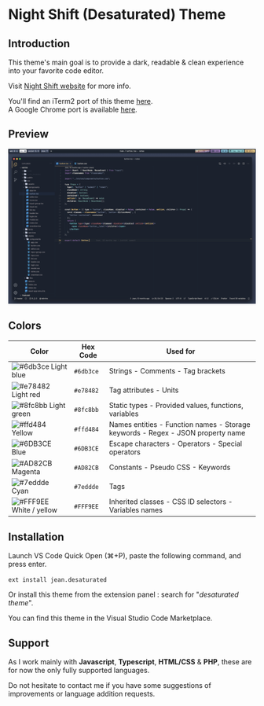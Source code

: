 # Night Shift (Desaturated) Theme

## Introduction

This theme's main goal is to provide a dark, readable & clean experience into your favorite code editor.

Visit [Night Shift website](https://jean-tinland.github.io/night-shift-demo/) for more info.

You'll find an iTerm2 port of this theme [here](https://github.com/Jean-Tinland/iTerm2-theme-desaturated).\
A Google Chrome port is available [here](https://github.com/Jean-Tinland/chrome-theme-desaturated).

## Preview

![.tsx preview](./assets/preview.jpg)

## Colors

| Color                                                                   | Hex Code  | Used for                                                                        |
| ----------------------------------------------------------------------- | --------- | ------------------------------------------------------------------------------- |
| ![#6db3ce](https://placehold.it/15/6db3ce/000000?text=+) Light blue     | `#6db3ce` | Strings - Comments - Tag brackets                                               |
| ![#e78482](https://placehold.it/15/e78482/000000?text=+) Light red      | `#e78482` | Tag attributes - Units                                                          |
| ![#8fc8bb](https://placehold.it/15/8fc8bb/000000?text=+) Light green    | `#8fc8bb` | Static types - Provided values, functions, variables                            |
| ![#ffd484](https://placehold.it/15/ffd484/000000?text=+) Yellow         | `#ffd484` | Names entities - Function names - Storage keywords - Regex - JSON property name |
| ![#6DB3CE](https://placehold.it/15/6DB3CE/000000?text=+) Blue           | `#6DB3CE` | Escape characters - Operators - Special operators                               |
| ![#AD82CB](https://placehold.it/15/AD82CB/000000?text=+) Magenta        | `#AD82CB` | Constants - Pseudo CSS - Keywords                                               |
| ![#7eddde](https://placehold.it/15/7eddde/000000?text=+) Cyan           | `#7eddde` | Tags                                                                            |
| ![#FFF9EE](https://placehold.it/15/FFF9EE/000000?text=+) White / yellow | `#FFF9EE` | Inherited classes - CSS ID selectors - Variables names                          |

## Installation

Launch VS Code Quick Open (⌘+P), paste the following command, and press enter.

`ext install jean.desaturated`

Or install this theme from the extension panel : search for "_desaturated theme_".

You can find this theme in the Visual Studio Code Marketplace.

## Support

As I work mainly with **Javascript**, **Typescript**, **HTML/CSS** & **PHP**, these are for now the only fully supported languages.

Do not hesitate to contact me if you have some suggestions of improvements or language addition requests.
